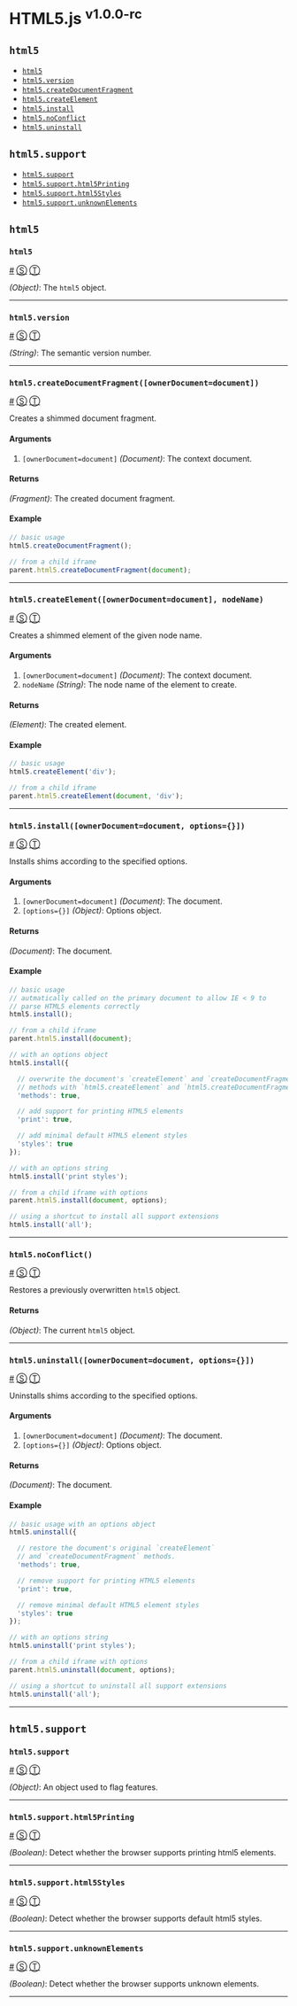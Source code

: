 # HTML5.js <sup>v1.0.0-rc</sup>

<!-- div -->


<!-- div -->

## <a id="toc"></a>`html5`
* [`html5`](#html5)
* [`html5.version`](#html5version)
* [`html5.createDocumentFragment`](#html5createdocumentfragmentownerdocumentdocument)
* [`html5.createElement`](#html5createelementownerdocumentdocument-nodename)
* [`html5.install`](#html5installownerdocumentdocument-options)
* [`html5.noConflict`](#html5noconflict)
* [`html5.uninstall`](#html5uninstallownerdocumentdocument-options)

<!-- /div -->


<!-- div -->

## `html5.support`
* [`html5.support`](#html5support)
* [`html5.support.html5Printing`](#html5supporthtml5printing)
* [`html5.support.html5Styles`](#html5supporthtml5styles)
* [`html5.support.unknownElements`](#html5supportunknownelements)

<!-- /div -->


<!-- /div -->


<!-- div -->


<!-- div -->

## `html5`

<!-- div -->


<!-- div -->

### <a id="html5"></a>`html5`
<a href="#html5">#</a> [&#x24C8;](https://github.com/bestiejs/html5.js/blob/master/html5.js#L675 "View in source") [&#x24C9;][1]

*(Object)*: The `html5` object.

* * *

<!-- /div -->


<!-- div -->


<!-- div -->

### <a id="html5version"></a>`html5.version`
<a href="#html5version">#</a> [&#x24C8;](https://github.com/bestiejs/html5.js/blob/master/html5.js#L683 "View in source") [&#x24C9;][1]

*(String)*: The semantic version number.

* * *

<!-- /div -->


<!-- div -->


<!-- div -->

### <a id="html5createdocumentfragmentownerdocumentdocument"></a>`html5.createDocumentFragment([ownerDocument=document])`
<a href="#html5createdocumentfragmentownerdocumentdocument">#</a> [&#x24C8;](https://github.com/bestiejs/html5.js/blob/master/html5.js#L533 "View in source") [&#x24C9;][1]

Creates a shimmed document fragment.

#### Arguments
1. `[ownerDocument=document]` *(Document)*: The context document.

#### Returns
*(Fragment)*: The created document fragment.

#### Example
~~~ js
// basic usage
html5.createDocumentFragment();

// from a child iframe
parent.html5.createDocumentFragment(document);
~~~

* * *

<!-- /div -->


<!-- div -->


<!-- div -->

### <a id="html5createelementownerdocumentdocument-nodename"></a>`html5.createElement([ownerDocument=document], nodeName)`
<a href="#html5createelementownerdocumentdocument-nodename">#</a> [&#x24C8;](https://github.com/bestiejs/html5.js/blob/master/html5.js#L489 "View in source") [&#x24C9;][1]

Creates a shimmed element of the given node name.

#### Arguments
1. `[ownerDocument=document]` *(Document)*: The context document.
2. `nodeName` *(String)*: The node name of the element to create.

#### Returns
*(Element)*: The created element.

#### Example
~~~ js
// basic usage
html5.createElement('div');

// from a child iframe
parent.html5.createElement(document, 'div');
~~~

* * *

<!-- /div -->


<!-- div -->


<!-- div -->

### <a id="html5installownerdocumentdocument-options"></a>`html5.install([ownerDocument=document, options={}])`
<a href="#html5installownerdocumentdocument-options">#</a> [&#x24C8;](https://github.com/bestiejs/html5.js/blob/master/html5.js#L580 "View in source") [&#x24C9;][1]

Installs shims according to the specified options.

#### Arguments
1. `[ownerDocument=document]` *(Document)*: The document.
2. `[options={}]` *(Object)*: Options object.

#### Returns
*(Document)*: The document.

#### Example
~~~ js
// basic usage
// autmatically called on the primary document to allow IE < 9 to
// parse HTML5 elements correctly
html5.install();

// from a child iframe
parent.html5.install(document);

// with an options object
html5.install({

  // overwrite the document's `createElement` and `createDocumentFragment`
  // methods with `html5.createElement` and `html5.createDocumentFragment` equivalents.
  'methods': true,

  // add support for printing HTML5 elements
  'print': true,

  // add minimal default HTML5 element styles
  'styles': true
});

// with an options string
html5.install('print styles');

// from a child iframe with options
parent.html5.install(document, options);

// using a shortcut to install all support extensions
html5.install('all');
~~~

* * *

<!-- /div -->


<!-- div -->


<!-- div -->

### <a id="html5noconflict"></a>`html5.noConflict()`
<a href="#html5noconflict">#</a> [&#x24C8;](https://github.com/bestiejs/html5.js/blob/master/html5.js#L613 "View in source") [&#x24C9;][1]

Restores a previously overwritten `html5` object.

#### Returns
*(Object)*: The current `html5` object.

* * *

<!-- /div -->


<!-- div -->


<!-- div -->

### <a id="html5uninstallownerdocumentdocument-options"></a>`html5.uninstall([ownerDocument=document, options={}])`
<a href="#html5uninstallownerdocumentdocument-options">#</a> [&#x24C8;](https://github.com/bestiejs/html5.js/blob/master/html5.js#L650 "View in source") [&#x24C9;][1]

Uninstalls shims according to the specified options.

#### Arguments
1. `[ownerDocument=document]` *(Document)*: The document.
2. `[options={}]` *(Object)*: Options object.

#### Returns
*(Document)*: The document.

#### Example
~~~ js
// basic usage with an options object
html5.uninstall({

  // restore the document's original `createElement`
  // and `createDocumentFragment` methods.
  'methods': true,

  // remove support for printing HTML5 elements
  'print': true,

  // remove minimal default HTML5 element styles
  'styles': true
});

// with an options string
html5.uninstall('print styles');

// from a child iframe with options
parent.html5.uninstall(document, options);

// using a shortcut to uninstall all support extensions
html5.uninstall('all');
~~~

* * *

<!-- /div -->


<!-- /div -->


<!-- div -->

## `html5.support`

<!-- div -->


<!-- div -->

### <a id="html5support"></a>`html5.support`
<a href="#html5support">#</a> [&#x24C8;](https://github.com/bestiejs/html5.js/blob/master/html5.js#L58 "View in source") [&#x24C9;][1]

*(Object)*: An object used to flag features.

* * *

<!-- /div -->


<!-- div -->


<!-- div -->

### <a id="html5supporthtml5printing"></a>`html5.support.html5Printing`
<a href="#html5supporthtml5printing">#</a> [&#x24C8;](https://github.com/bestiejs/html5.js/blob/master/html5.js#L117 "View in source") [&#x24C9;][1]

*(Boolean)*: Detect whether the browser supports printing html5 elements.

* * *

<!-- /div -->


<!-- div -->


<!-- div -->

### <a id="html5supporthtml5styles"></a>`html5.support.html5Styles`
<a href="#html5supporthtml5styles">#</a> [&#x24C8;](https://github.com/bestiejs/html5.js/blob/master/html5.js#L88 "View in source") [&#x24C9;][1]

*(Boolean)*: Detect whether the browser supports default html5 styles.

* * *

<!-- /div -->


<!-- div -->


<!-- div -->

### <a id="html5supportunknownelements"></a>`html5.support.unknownElements`
<a href="#html5supportunknownelements">#</a> [&#x24C8;](https://github.com/bestiejs/html5.js/blob/master/html5.js#L97 "View in source") [&#x24C9;][1]

*(Boolean)*: Detect whether the browser supports unknown elements.

* * *

<!-- /div -->


<!-- /div -->


<!-- /div -->


  [1]: #toc "Jump back to the TOC."